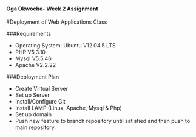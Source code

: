 #### Oga Okwoche- Week 2 Assignment
#Deployment of Web Applications Class


###Requirements
* Operating System: Ubuntu V12.04.5 LTS
* PHP V5.3.10
* Mysql V5.5.46
* Apache V2.2.22

###Deployment Plan
* Create Virtual Server
* Set up Server
* Install/Configure Git
* Install LAMP (Linux, Apache, Mysql & Php)
* Set up domain
* Push new feature to branch repository until satisfied and then push to main repository.


